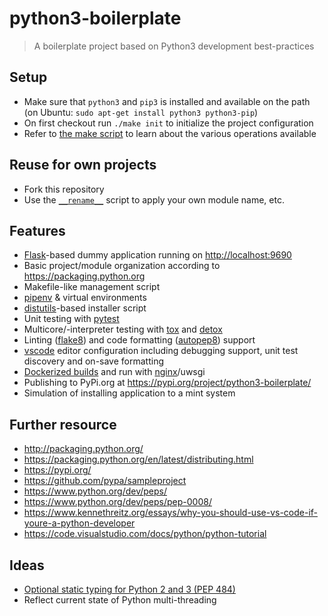 # python3-boilerplate

> A boilerplate project based on Python3 development best-practices

## Setup

- Make sure that `python3` and `pip3` is installed and available on the path (on Ubuntu: `sudo apt-get install python3 python3-pip`)
- On first checkout run `./make init` to initialize the project configuration
- Refer to [the make script](make) to learn about the various operations available

## Reuse for own projects

- Fork this repository
- Use the [`__rename__`](__rename__) script to apply your own module name, etc.

## Features

- [Flask](http://flask.pocoo.org/)-based dummy application running on <http://localhost:9690>
- Basic project/module organization according to <https://packaging.python.org>
- Makefile-like management script
- [pipenv](https://github.com/pypa/pipenv) & virtual environments
- [distutils](https://docs.python.org/3/library/distutils.html)-based installer script
- Unit testing with [pytest](https://docs.pytest.org/en/latest/)
- Multicore/-interpreter testing with [tox](https://tox.readthedocs.io/en/latest/) and [detox](https://github.com/tox-dev/detox)
- Linting ([flake8](http://flake8.pycqa.org)) and code formatting ([autopep8](https://github.com/hhatto/autopep8)) support
- [vscode](https://code.visualstudio.com/) editor configuration including debugging support, unit test discovery and on-save formatting
- [Dockerized builds](https://www.docker.com/) and run with [nginx](https://www.nginx.com/)/uwsgi
- Publishing to PyPi.org at <https://pypi.org/project/python3-boilerplate/>
- Simulation of installing application to a mint system

## Further resource

- <http://packaging.python.org/>
- <https://packaging.python.org/en/latest/distributing.html>
- <https://pypi.org/>
- <https://github.com/pypa/sampleproject>
- <https://www.python.org/dev/peps/>
- <https://www.python.org/dev/peps/pep-0008/>
- <https://www.kennethreitz.org/essays/why-you-should-use-vs-code-if-youre-a-python-developer>
- <https://code.visualstudio.com/docs/python/python-tutorial>

## Ideas

- [Optional static typing for Python 2 and 3 (PEP 484)](https://github.com/python/mypy)
- Reflect current state of Python multi-threading
